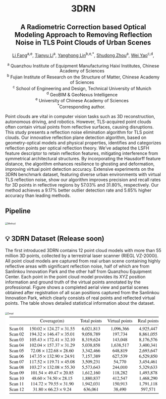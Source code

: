 <h1 align="center"> <p> 3DRN</p></h1>

<h2 align="center"> A Radiometric Correction based Optical Modeling Approach to Removing Reflection Noise in TLS Point Clouds of Urban Scenes</h2>

<p align="center">
<a href="" target="_blank">Li Fang</a><sup>a,e</sup>, 
<a href="" target="_blank">Tianyu Li</a><sup>a</sup>,
<a href="" target="_blank">Yanghong Lin</a><sup>b,e,*</sup>, 
<a href="" target="_blank">Shudong Zhou</a><sup>a</sup>,
<a href="" target="_blank">Wei Yao</a><sup>c,d</sup>,
</p>

<p align="center">
<sup>a</sup> Quanzhou Institute of Equipment Manufacturing Haixi Institutes, Chinese Academy of Sciences&nbsp;&nbsp; <br>
<sup>b</sup> Fujian Institute of Research on the Structure of Matter, Chinese Academy of Sciences&nbsp;&nbsp; <br>
<sup>c</sup> School of Engineering and Design, Technical University of Munich&nbsp;&nbsp; <br>
<sup>d</sup> GeoBIM & GeoNexus Intelligence&nbsp;&nbsp; <br>
<sup>e</sup> University of Chinese Academy of Sciences&nbsp;&nbsp; <br>
<sup>*</sup>Corresponding author. &nbsp;&nbsp; 
</p>

 Point clouds are vital in computer vision tasks such as 3D reconstruction, autonomous driving, and
robotics. However, TLS-acquired point clouds often contain virtual points from reflective surfaces, causing disruptions. This study presents a reflection noise elimination algorithm for TLS point clouds. Our innovative reflection
plane detection algorithm, based on geometry-optical models and physical properties, identifies and categorizes reflection points per optical reflection theory. We’ve adapted the LSFH feature descriptor to retain reflection features,
mitigating interference from symmetrical architectural structures. By incorporating the Hausdorff feature distance,
the algorithm enhances resilience to ghosting and deformation, improving virtual point detection accuracy. Extensive
experiments on the 3DRN benchmark dataset, featuring diverse urban environments with virtual TLS reflection noise,
show our algorithm improves precision and recall rates for 3D points in reflective regions by 57.03% and 31.80%,
respectively. Our method achieves a 9.17% better outlier detection rate and 5.65% higher accuracy than leading methods.

## Pipeline
<img src="model/overview .jpg" alt="Method" style="zoom:50%;">

## 💡 3DRN Dataset (Release soon)
The first introduced 3DRN contains 12 point cloud models with more than 55 million 3D points, collected by a terrestrial laser scanner (RIEGL VZ-2000i). All point cloud models are captured from real urban scene containing highly reflective areas with significant reflection noise, half of which are from Sanlinkou Innovation Park and the other half from Quanzhou Equipment Center. Each point in the point cloud model provides its XYZ position information and ground truth of the virtual points annotated by the professional. Figure shows a completed aerial view and partial scenes obtained after registration of all scan positions captured from the Sanlinkou Innovation Park, which clearly consists of real points and reflected virtual points. The table shows detailed statistical information about the dataset. 

<img src="model/detail.jpg" alt="Detail" style="zoom:50%;">
<img src="model/Statistics.png" alt="Detail" style="zoom:50%;">
